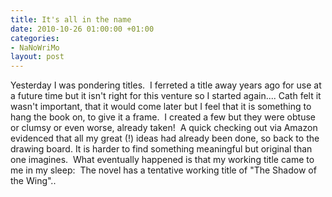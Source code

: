 ```yaml
---
title: It's all in the name
date: 2010-10-26 01:00:00 +01:00
categories:
- NaNoWriMo
layout: post
---
```


Yesterday I was pondering titles.  I ferreted a title away years ago for use at a future time but it isn't right for this venture so I started again.... Cath felt it wasn't important, that it would come later but I feel that it is something to hang the book on, to give it a frame.  I created a few but they were obtuse or clumsy or even worse, already taken!  A quick checking out via Amazon evidenced that all my great (!) ideas had already been done, so back to the drawing board. It is harder to find something meaningful but original than one imagines.  What eventually happened is that my working title came to me in my sleep:  The novel has a tentative working title of "The Shadow of the Wing"..
